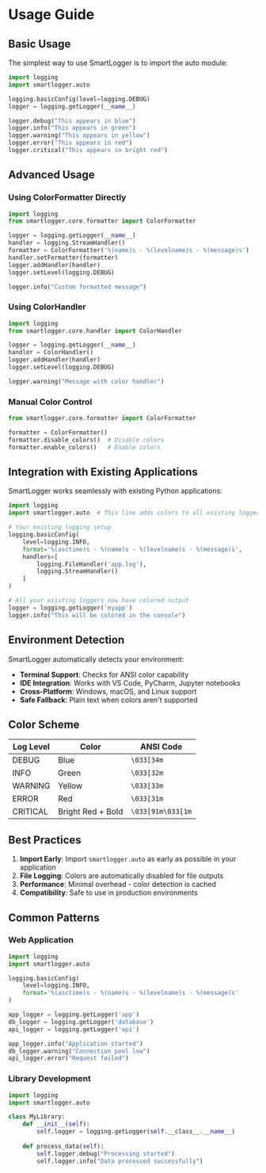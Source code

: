# Usage Guide

## Basic Usage

The simplest way to use SmartLogger is to import the auto module:

```python
import logging
import smartlogger.auto

logging.basicConfig(level=logging.DEBUG)
logger = logging.getLogger(__name__)

logger.debug("This appears in blue")
logger.info("This appears in green")
logger.warning("This appears in yellow")
logger.error("This appears in red")
logger.critical("This appears in bright red")
```

## Advanced Usage

### Using ColorFormatter Directly

```python
import logging
from smartlogger.core.formatter import ColorFormatter

logger = logging.getLogger(__name__)
handler = logging.StreamHandler()
formatter = ColorFormatter('%(name)s - %(levelname)s - %(message)s')
handler.setFormatter(formatter)
logger.addHandler(handler)
logger.setLevel(logging.DEBUG)

logger.info("Custom formatted message")
```

### Using ColorHandler

```python
import logging
from smartlogger.core.handler import ColorHandler

logger = logging.getLogger(__name__)
handler = ColorHandler()
logger.addHandler(handler)
logger.setLevel(logging.DEBUG)

logger.warning("Message with color handler")
```

### Manual Color Control

```python
from smartlogger.core.formatter import ColorFormatter

formatter = ColorFormatter()
formatter.disable_colors()  # Disable colors
formatter.enable_colors()   # Enable colors
```

## Integration with Existing Applications

SmartLogger works seamlessly with existing Python applications:

```python
import logging
import smartlogger.auto  # This line adds colors to all existing loggers

# Your existing logging setup
logging.basicConfig(
    level=logging.INFO,
    format='%(asctime)s - %(name)s - %(levelname)s - %(message)s',
    handlers=[
        logging.FileHandler('app.log'),
        logging.StreamHandler()
    ]
)

# All your existing loggers now have colored output
logger = logging.getLogger('myapp')
logger.info("This will be colored in the console")
```

## Environment Detection

SmartLogger automatically detects your environment:

- **Terminal Support**: Checks for ANSI color capability
- **IDE Integration**: Works with VS Code, PyCharm, Jupyter notebooks
- **Cross-Platform**: Windows, macOS, and Linux support
- **Safe Fallback**: Plain text when colors aren't supported

## Color Scheme

| Log Level | Color | ANSI Code |
|-----------|-------|-----------|
| DEBUG | Blue | `\033[34m` |
| INFO | Green | `\033[32m` |
| WARNING | Yellow | `\033[33m` |
| ERROR | Red | `\033[31m` |
| CRITICAL | Bright Red + Bold | `\033[91m\033[1m` |

## Best Practices

1. **Import Early**: Import `smartlogger.auto` as early as possible in your application
2. **File Logging**: Colors are automatically disabled for file outputs
3. **Performance**: Minimal overhead - color detection is cached
4. **Compatibility**: Safe to use in production environments

## Common Patterns

### Web Application

```python
import logging
import smartlogger.auto

logging.basicConfig(
    level=logging.INFO,
    format='%(asctime)s - %(name)s - %(levelname)s - %(message)s'
)

app_logger = logging.getLogger('app')
db_logger = logging.getLogger('database')
api_logger = logging.getLogger('api')

app_logger.info("Application started")
db_logger.warning("Connection pool low")
api_logger.error("Request failed")
```

### Library Development

```python
import logging
import smartlogger.auto

class MyLibrary:
    def __init__(self):
        self.logger = logging.getLogger(self.__class__.__name__)
    
    def process_data(self):
        self.logger.debug("Processing started")
        self.logger.info("Data processed successfully")
```